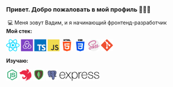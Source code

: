 ### Привет. Добро пожаловать в мой профиль 👋👋👋  
​
💻 Меня зовут Вадим, и я начинающий фронтенд-разработчик  
​
**Мой стек:**  

<span><img src="icons/react.png"></span>
<span><img height="32" src="icons/redux.jpeg"></span>
<span><img src="icons/typescript.png"></span>
<span><img src="icons/javascript.png"></span>
<span><img src="icons/html-5.png"></span>
<span><img src="icons/css-3.png"></span>
<span><img src="icons/sass.png"></span>
<span><img src="icons/git.png"></span>

**Изучаю:**  

<span><img height="32" src="icons/nodejs.png"></span>
<span><img height="32" src="icons/nestjs.svg"></span>
<span><img height="32" src="icons/mongodb.png"></span>
<span><img height="32" src="icons/postgresql.png"></span>
<span><img height="24" src="icons/express.png"></span>


<!--
**TheVadiratti/TheVadiratti** is a ✨ _special_ ✨ repository because its `README.md` (this file) appears on your GitHub profile.

Here are some ideas to get you started:

- 🔭 I’m currently working on ...
- 🌱 I’m currently learning ...
- 👯 I’m looking to collaborate on ...
- 🤔 I’m looking for help with ...
- 💬 Ask me about ...
- 📫 How to reach me: ...
- 😄 Pronouns: ...
- ⚡ Fun fact: ...
-->
